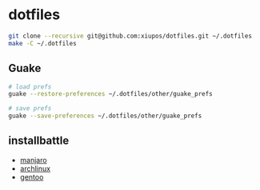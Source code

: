 # dotfiles

```bash
git clone --recursive git@github.com:xiupos/dotfiles.git ~/.dotfiles
make -C ~/.dotfiles
```

## Guake

```bash
# load prefs
guake --restore-preferences ~/.dotfiles/other/guake_prefs

# save prefs
guake --save-preferences ~/.dotfiles/other/guake_prefs
```

## installbattle

- [manjaro](docs/manjaro.md)
- [archlinux](docs/archlinux.md)
- [gentoo](docs/gentoo.md)
